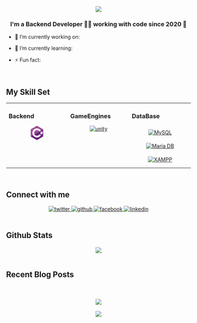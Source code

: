 <div align="center">
<img src="https://i.imgur.com/k4nUlJh.gif" align="center" style="width: 50%" />
</div>  
  

### <div align="center">I'm a Backend Developer 👨‍💻 working with code since 2020 🚀</div>  
  

- 🔭 I’m currently working on:
  

- 🌱 I’m currently learning:
  

- ⚡ Fun fact: 
  

<br/>  


## My Skill Set  
<div align="center" width="100%"><table><tr><td valign="top" width="33%">



### Backend  
<div align="center">  
<a href="https://www.w3schools.com/cs/" target="_blank" rel="noreferrer"> <img src="https://raw.githubusercontent.com/devicons/devicon/master/icons/csharp/csharp-original.svg" alt="csharp" width="40" height="40"/> </a>
</div>

</td><td valign="top" width="33%">



### GameEngines  
<div align="center">  
<a href="https://unity.com/" target="_blank" rel="noreferrer"> <img src="https://www.vectorlogo.zone/logos/unity3d/unity3d-icon.svg" alt="unity" width="40" height="40"/> </a>
</div>

</td><td valign="top" width="33%">



### DataBase 
<div align="center">  
<a href="https://www.mysql.com/" target="_blank"><img style="margin: 10px" src="https://profilinator.rishav.dev/skills-assets/mysql-original-wordmark.svg" alt="MySQL" height="50" /></a>  
<a href="https://mariadb.org/" target="_blank"><img style="margin: 10px" src="https://profilinator.rishav.dev/skills-assets/mariadb.png" alt="Maria DB" height="50" /></a>  
<a href="https://www.apachefriends.org/" target="_blank"><img style="margin: 10px" src="https://profilinator.rishav.dev/skills-assets/xampp.png" alt="XAMPP" height="50" /></a>  
</div>

</td></tr></table></div>  

<br/>  


## Connect with me  
<div align="center">
<a href="https://twitter.com/DevFoxey" target="_blank">
<img src=https://img.shields.io/badge/twitter-%2300acee.svg?&style=for-the-badge&logo=twitter&logoColor=white alt=twitter style="margin-bottom: 5px;" />
</a>
<a href="https://github.com/DevDerpeusz" target="_blank">
<img src=https://img.shields.io/badge/github-%2324292e.svg?&style=for-the-badge&logo=github&logoColor=white alt=github style="margin-bottom: 5px;" />
</a>
<a href="https://www.facebook.com/TomBawer" target="_blank">
<img src=https://img.shields.io/badge/facebook-%232E87FB.svg?&style=for-the-badge&logo=facebook&logoColor=white alt=facebook style="margin-bottom: 5px;" />
</a>
<a href="https://www.linkedin.com/in/tomaszbawer/" target="_blank">
<img src=https://img.shields.io/badge/linkedin-%231E77B5.svg?&style=for-the-badge&logo=linkedin&logoColor=white alt=linkedin style="margin-bottom: 5px;" />
</a>  
</div>  
  

<br/>  

## Github Stats  
<div align="center"><img src="https://github-readme-stats.vercel.app/api?username=DevDerpeusz&show_icons=true&count_private=true&hide_border=true" align="center" /></div>  

<br/>  


## Recent Blog Posts  
<!-- BLOG-POST-LIST:START -->  

<!-- BLOG-POST-LIST:END -->  

<br/>  


<br/>  

<div align="center">
<img src="https://komarev.com/ghpvc/?username=DevFoxey&&style=flat-square" align="center" />
</div>  
  


<br/>  
  

<div align="center"><img src="https://spotify-github-profile.vercel.app/api/view?uid=5saw6ty4t6as80y8d5zpz6ryk&cover_image=true&theme=novatorem&show_offline=false&background_color=121212&bar_color=53b14f&bar_color_cover=false" /></div>  

</div>  
  

<br/>  


<br />
